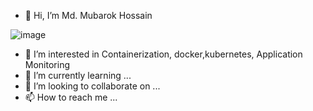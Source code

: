 - 👋 Hi, I’m Md. Mubarok Hossain

![image](https://github.com/mubarok-devops/mubarok-devops/assets/127681929/1bc20a4d-6c5c-4f07-8502-4f43ab5dcb20)


- 👀 I’m interested in Containerization, docker,kubernetes, Application Monitoring
- 🌱 I’m currently learning ...
- 💞️ I’m looking to collaborate on ...
- 📫 How to reach me ...

<!---
mubarok-devops/mubarok-devops is a ✨ special ✨ repository because its `README.md` (this file) appears on your GitHub profile.
You can click the Preview link to take a look at your changes.
--->

